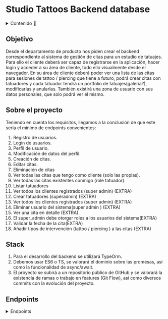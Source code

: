 # Studio Tattoos Backend database

<details>
  <summary>Contenido 📝</summary>
  <ol>
    <li><a href="#objetivo">Objetivo</a></li>
    <li><a href="#sobre-el-proyecto">Sobre el proyecto</a></li>
    <li><a href="#stack">Stack</a></li>
    <li><a href="#diagrama-bd">Diagrama</a></li>
    <li><a href="#instalación-en-local">Instalación</a></li>
    <li><a href="#endpoints">Endpoints</a></li>
    
  </ol>
</details>

## Objetivo
Desde el departamento de producto nos piden crear el backend
correspondiente al sistema de gestión de citas para un estudio de tatuajes.
Para ello el cliente deberá ser capaz de registrarse en la aplicación, hacer
login y acceder a su área de cliente, todo ello visualmente desde el navegador. En
su área de cliente deberá poder ver una lista de las citas para sesiones de tattoo /
piercing que tiene a futuro, podrá crear citas con tatuadores y cada tatuador tendrá
un portfolio de tatuajes(galeria?), modificarlas y anularlas.
También existirá una zona de usuario con sus datos personales, que solo
podrá ver él mismo.
## Sobre el proyecto
Teniendo en cuenta los requisitos, llegamos a la conclusión de que este sería
el mínimo de endpoints convenientes:

1. Registro de usuarios.
2. Login de usuarios.
3. Perfil de usuario.
4. Modificación de datos del perfil.
5. Creación de citas.
6. Editar citas.
7. Eliminación de citas
8. Ver todas las citas que tengo como cliente (solo las propias).
9. Ver todas las citas existentes conmigo (role tatuador).
10. Listar tatuadores
11. Ver todos los clientes registrados (super admin) (EXTRA)
12. Crear tatuadores (superadmin) (EXTRA)
13. Ver todos los clientes registrados (super admin) (EXTRA)
14. Eliminar usuario del sistema(super admin ) (EXTRA)
15. Ver una cita en detalle (EXTRA).
16. El super_admin debe otorgar roles a los usuarios del sistema(EXTRA)
17. Validar la fecha de la cita(EXTRA)
18. Añadir tipos de intervención (tattoo / piercing ) a las citas (EXTRA)
## Stack
1. Para el desarrollo del backend se utilizará TypeOrm.
2. Debemos usar ES6 o TS, se valorará el dominio sobre las promesas, así como
la funcionalidad de async/await.
3. El proyecto se subirá a un repositorio público de GitHub y se valorará la existencia de ramas o trabajo en features (Git Flow), así como diversos
commits con la evolución del proyecto.

## Endpoints
<details>
<summary>Endpoints</summary>

- AUTH

    - Registro de usuarios.

            POST http://localhost:3000/api/users/create
        body:
        ``` js
            {
		         "firstName": "artist bea",
		         "email": "artistbea51@gmail.com",
		         "password": "12345678",
		         "role": "ARTIST"
            }
        ```

    - Login de usuarios.

            POST http://localhost:3000/api/auth/login  
        body:
        ``` js
            {
                "email": "pepito@tattoostudio.com",
                "password": "87654321"
            }
        ```
    
- APPOINTMENTS

    - Creación de citas.
    
            POST http://localhost:3000/api/appointments/create
        
        body:
        ```js
            {
                "day_date": "2024-08-03T15:48:02.000Z",
	            "description": "Lorem ipsum.",
	            "artist":5,
	            "client":9,
	            "price": 9734
                
            }
    - Ver todas las citas que tengo como cliente (solo las propias).
        
            GET http://localhost:3000/api/appointments/client/appointment

    - Eliminación de citas
    
            DELETE http://localhost:3000/api/appointments/2
    
    - Editar citas.
    
            PUT http://localhost:3000/api/appointments/3

        body:
        ```js
            {
                "day_date": "2024-08-03T15:48:02.000Z",
	            "description": "Lorem ipsum.",
	            "artist":5,
	            "client":9,
	            "price": 9734
                
            }

    - Ver todas las citas existentes conmigo (role tatuador).
    
            GET http://localhost:3000/api/appointments/artist/appointment


- USER
    
    - Perfil de usuario.
            
            GET http://localhost:3000/api/users/profile/
    

    - Modificación de datos del perfil.
    
            PUT http://localhost:3000/api/users/profile/update

         body:
        ```js
            {
	                  "id": 80,
	                  "firstName": "beaTRIZ",
	                  "lastName": null,
	                  "email": "bcarre@gmail.com",
                      "phone": null,
	                  "isActive": true,
                      "name": "client"
            }

- ADMIN
    
    - Listar tatuadores
            
            GET http://localhost:3000/api/artists
        ```

</details>
